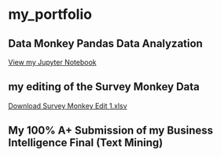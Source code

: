 # my_portfolio

## Data Monkey Pandas Data Analyzation
[View my Jupyter Notebook](https://github.com/kinkadrj/My_Portfolio/blob/main/Script1%20-%20Data_Manipulation.ipynb)

## my editing of the Survey Monkey Data

[Download Survey Monkey Edit 1.xlsv](https://github.com/kinkadrj/My_Portfolio/raw/main/Survey%20Monkey%20Edit%201.xlsv)

## My 100% A+ Submission of my Business Intelligence Final (Text Mining)
